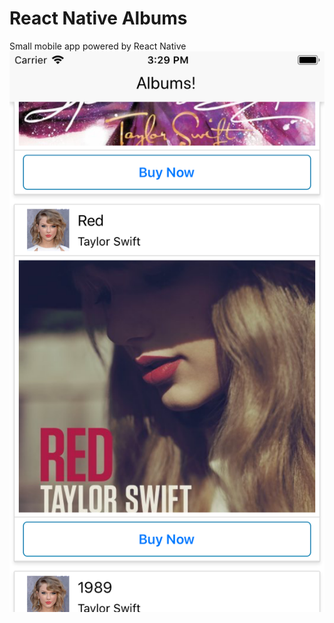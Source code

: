 # React Native Albums
Small mobile app powered by React Native
![](https://github.com/RocketStormNet/ReactNativeAlbums/blob/master/screenshot.png)
